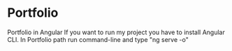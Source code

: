 # Portfolio
Portfolio in Angular
If you want to run my project you have to install Angular CLI.
In Portfolio path run command-line and type "ng serve -o"
